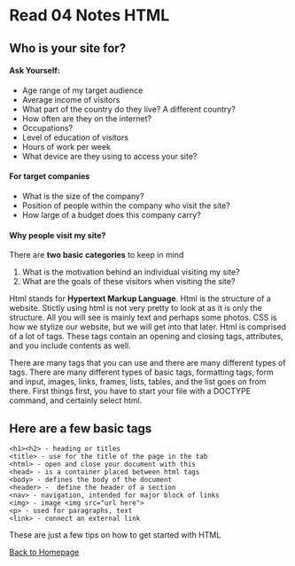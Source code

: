 # Read 04 Notes HTML

## Who is your site for?
#### Ask Yourself:
- Age range of my target audience
- Average income of visitors
- What part of the country do they live? A different country?
- How often are they on the internet?
- Occupations?
- Level of education of visitors
- Hours of work per week
- What device are they using to access your site?

#### For target companies
- What is the size of the company?
- Position of people within the company who visit the site?
- How large of a budget does this company carry?

#### Why people visit my site?
There are **two basic categories** to keep in mind
1. What is the motivation behind an individual visiting my site?
2. What are the goals of these visitors when visiting the site?

Html stands for **Hypertext Markup Language**. Html is the structure of a website. Stictly using html is not very pretty to look at as it is only the structure. All you will see is mainly text and perhaps some photos. CSS is how we stylize our website, but we will get into that later. Html is comprised of a lot of tags. These tags contain an opening and closing tags, attributes, and you include contents as well.

There are many tags that you can use and there are many different types of tags. There are many different types of basic tags, formatting tags, form and input, images, links, frames, lists, tables, and the list goes on from there. First things first, you have to start your file with a DOCTYPE command, and certainly select html.

## Here are a few basic tags
    <h1><h2> - heading or titles
    <title> - use for the title of the page in the tab
    <html> - open and close your document with this 
    <head> - is a container placed between html tags
    <body> - defines the body of the document
    <header> -  define the header of a section
    <nav> - navigation, intended for major block of links
    <img> - image <img src="url here">
    <p> - used for paragraphs, text
    <link> - connect an external link

These are just a few tips on how to get started with HTML

[Back to Homepage](README.md)